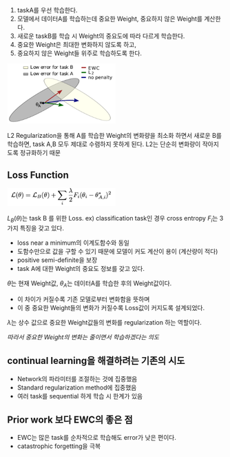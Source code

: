 1. taskA를 우선 학습한다.
2. 모델에서 데이터A를 학습하는데 중요한 Weight, 중요하지 않은 Weight를 계산한다.
3. 새로운 taskB를 학습 시 Weight의 중요도에 따라 다르게 학습한다.
 1. 중요한 Weight은 최대한 변화하지 않도록 하고,
 2. 중요하지 않은 Weight들 위주로 학습하도록 한다.

<img src="Pasted image 20221113201834.png" width="50%">

L2 Regularization을 통해 A를 학습한 Weight의 변화량을 최소화 하면서 새로운 B를 학습하면,
task A,B 모두 제대로 수렴하지 못하게 된다.
 L2는 단순히 변화량이 작아지도록 정규화하기 때문

## Loss Function

<img src="Pasted image 20221113175924.png" width="50%">

$L_B(\theta)$는 task B 를 위한 Loss.
 ex) classification task인 경우 cross entropy
$F_i$는 3가지 특징을 갖고 있다.

- loss near a minimum의 이계도함수와 동일
- 도함수만으로 값을 구할 수 있기 때문에 모델이 커도 계산이 용이 (계산량이 적다)
- positive semi-definite을 보장
- task A에 대한 Weight의 중요도 정보를 갖고 있다.

$\theta$는 현재 Weight값, $\theta_A$는 데이터A를 학습한 후의 Weight값이다.

- 이 차이가 커질수록 기존 모델로부터 변화함을 뜻하며
- 이 중 중요한 Weight들의 변화가 커질수록 Loss값이 커지도록 설계되었다.

$\lambda$는 상수 값으로 중요한 Weight값들의 변화를 regularization 하는 역할이다.

*따라서 중요한 Weight의 변화는 줄이면서 학습하겠다는 의도*

## continual learning을 해결하려는 기존의 시도

- Network의 파라미터를 조절하는 것에 집중했음
- Standard regularization method에 집중했음
- 여러 task를 sequential 하게 학습 시 한계가 있음

## Prior work 보다 EWC의 좋은 점

- EWC는 많은 task를 순차적으로 학습해도 error가 낮은 편이다.
- catastrophic forgetting을 극복
